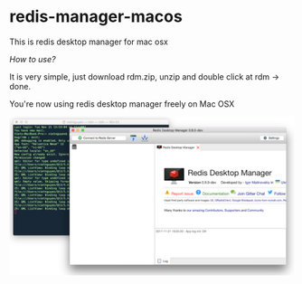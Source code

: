 # redis-manager-macos
This is redis desktop manager for mac osx

*How to use?*

It is very simple, just download rdm.zip, unzip and double click at rdm -> done.

You're now using redis desktop manager freely on Mac OSX

![alt text](https://github.com/vietnguyen09/redis-manager-macos/raw/master/demo_macos_redisdesktopmanager.png)
